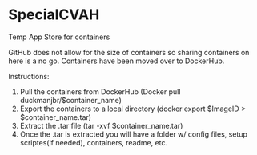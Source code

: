 # SpecialCVAH
Temp App Store for containers

GitHub does not allow for the size of containers so sharing containers on here is a no go.  Containers have been moved over to DockerHub.

Instructions:
1. Pull the containers from DockerHub (Docker pull duckmanjbr/$container_name)
2. Export the containers to a local directory  (docker export $ImageID > $container_name.tar)
3. Extract the .tar file (tar -xvf $container_name.tar)
4. Once the .tar is extracted you will have a folder w/ config files, setup scriptes(if needed), containers, readme, etc.

